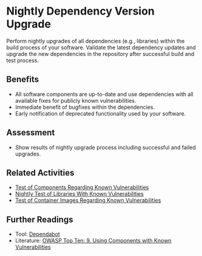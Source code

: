 # Nightly Dependency Version Upgrade

Perform nightly upgrades of all dependencies (e.g., libraries) within the build process of your software. Validate the latest dependency updates and upgrade the new dependencies in the repository after successful build and test process. 

## Benefits

- All software components are up-to-date and use dependencies with all available fixes for publicly known vulnerabilities.
- Immediate benefit of bugfixes within the dependencies.
- Early notification of deprecated functionality used by your software. 

## Assessment

- Show results of nightly upgrade process including successful and failed upgrades.

## Related Activities

- [Test of Components Regarding Known Vulnerabilities](../yellow/test-of-components-regarding-known-vulnerabilities.md)
- [Nightly Test of Libraries With Known Vulnerabilities](../orange/nightly-test-of-libraries-with-known-vulnerabilities.md)
- [Test of Container Images Regarding Known Vulnerabilities](test-of-container-images-regarding-known-vulnerabilities.md)

## Further Readings

- Tool: [Dependabot](https://dependabot.com/)
- Literature: [OWASP Top Ten: 9. Using Components with Known Vulnerabilities](https://owasp.org/www-project-top-ten/2017/A9_2017-Using_Components_with_Known_Vulnerabilities)
